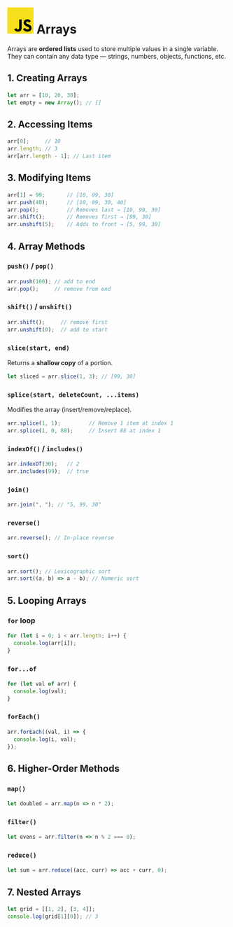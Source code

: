 # ![ ](../assets/js-logo.svg) Arrays

Arrays are **ordered lists** used to store multiple values in a single variable. They can contain any data type — strings, numbers, objects, functions, etc.

## 1. Creating Arrays

```js
let arr = [10, 20, 30];
let empty = new Array(); // []
```

## 2. Accessing Items

```js
arr[0];     // 10
arr.length; // 3
arr[arr.length - 1]; // Last item
```

## 3. Modifying Items

```js
arr[1] = 99;       // [10, 99, 30]
arr.push(40);      // [10, 99, 30, 40]
arr.pop();         // Removes last → [10, 99, 30]
arr.shift();       // Removes first → [99, 30]
arr.unshift(5);    // Adds to front → [5, 99, 30]
```

## 4. Array Methods

### `push()` / `pop()`

```js
arr.push(100); // add to end
arr.pop();     // remove from end
```

### `shift()` / `unshift()`

```js
arr.shift();     // remove first
arr.unshift(0);  // add to start
```

### `slice(start, end)`

Returns a **shallow copy** of a portion.

```js
let sliced = arr.slice(1, 3); // [99, 30]
```

### `splice(start, deleteCount, ...items)`

Modifies the array (insert/remove/replace).

```js
arr.splice(1, 1);         // Remove 1 item at index 1
arr.splice(1, 0, 88);     // Insert 88 at index 1
```

### `indexOf()` / `includes()`

```js
arr.indexOf(30);   // 2
arr.includes(99);  // true
```

### `join()`

```js
arr.join(", "); // "5, 99, 30"
```

### `reverse()`

```js
arr.reverse(); // In-place reverse
```

### `sort()`

```js
arr.sort(); // Lexicographic sort
arr.sort((a, b) => a - b); // Numeric sort
```

## 5. Looping Arrays

### `for` loop

```js
for (let i = 0; i < arr.length; i++) {
  console.log(arr[i]);
}
```

### `for...of`

```js
for (let val of arr) {
  console.log(val);
}
```

### `forEach()`

```js
arr.forEach((val, i) => {
  console.log(i, val);
});
```

## 6. Higher-Order Methods

### `map()`

```js
let doubled = arr.map(n => n * 2);
```

### `filter()`

```js
let evens = arr.filter(n => n % 2 === 0);
```

### `reduce()`

```js
let sum = arr.reduce((acc, curr) => acc + curr, 0);
```

## 7. Nested Arrays

```js
let grid = [[1, 2], [3, 4]];
console.log(grid[1][0]); // 3
```
